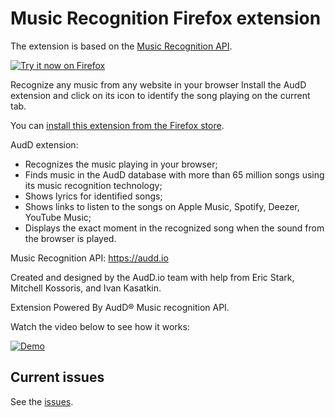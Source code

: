# Music Recognition Firefox extension

The extension is based on the [Music Recognition API](https://audd.io).

<a target="_blank" href="https://audd.cc/firefox">![Try it now on Firefox](https://extensionworkshop.com/assets/img/documentation/publish/get-the-addon-178x60px.dad84b42.png "Click here to install this extension from the addons.mozilla.org")</a>

Recognize any music from any website in your browser
Install the AudD extension and click on its icon to identify the song playing on the current tab.

You can [install this extension from the Firefox store](https://audd.cc/firefox).

AudD extension:
- Recognizes the music playing in your browser;
- Finds music in the AudD database with more than 65 million songs using its music recognition technology;
- Shows lyrics for identified songs;
- Shows links to listen to the songs on Apple Music, Spotify, Deezer, YouTube Music;
- Displays the exact moment in the recognized song when the sound from the browser is played.

Music Recognition API: https://audd.io

Created and designed by the AudD.io team with help from Eric Stark, Mitchell Kossoris, and Ivan Kasatkin.

Extension Powered By AudD® Music recognition API.

Watch the video below to see how it works:

[![Demo](https://img.youtube.com/vi/xcASh3kdKp0/maxresdefault.jpg)](https://www.youtube.com/watch?v=xcASh3kdKp0)


## Current issues

See the [issues](https://github.com/AudDMusic/firefox-extension/issues).
